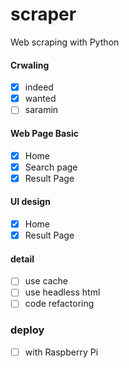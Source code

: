# scraper

Web scraping with Python

#### Crwaling
- [x] indeed
- [x] wanted
- [ ] saramin

#### Web Page Basic
- [x] Home
- [x] Search page
- [x] Result Page

#### UI design
- [X] Home
- [X] Result Page

#### detail
- [ ] use cache
- [ ] use headless html
- [ ] code refactoring

### deploy
- [ ] with Raspberry Pi


